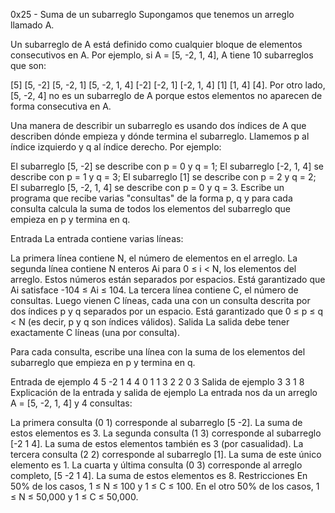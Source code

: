 0x25 - Suma de un subarreglo
Supongamos que tenemos un arreglo llamado A.

Un subarreglo de A está definido como cualquier bloque de elementos consecutivos en A. Por ejemplo, si A = [5, -2, 1, 4], A tiene 10 subarreglos que son:

[5]
[5, -2]
[5, -2, 1]
[5, -2, 1, 4]
[-2]
[-2, 1]
[-2, 1, 4]
[1]
[1, 4]
[4].
Por otro lado, [5, -2, 4] no es un subarreglo de A porque estos elementos no aparecen de forma consecutiva en A.

Una manera de describir un subarreglo es usando dos índices de A que describen dónde empieza y dónde termina el subarreglo. Llamemos p al índice izquierdo y q al índice derecho. Por ejemplo:

El subarreglo [5, -2] se describe con p = 0 y q = 1;
El subarreglo [-2, 1, 4] se describe con p = 1 y q = 3;
El subarreglo [1] se describe con p = 2 y q = 2;
El subarreglo [5, -2, 1, 4] se describe con p = 0 y q = 3.
Escribe un programa que recibe varias "consultas" de la forma p, q y para cada consulta calcula la suma de todos los elementos del subarreglo que empieza en p y termina en q.

Entrada
La entrada contiene varias líneas:

La primera línea contiene N, el número de elementos en el arreglo.
La segunda línea contiene N enteros Ai para 0 ≤ i < N, los elementos del arreglo. Estos números están separados por espacios. Está garantizado que Ai satisface -104 ≤ Ai ≤ 104.
La tercera línea contiene C, el número de consultas.
Luego vienen C líneas, cada una con un consulta descrita por dos índices p y q separados por un espacio. Está garantizado que 0 ≤ p ≤ q < N (es decir, p y q son índices válidos).
Salida
La salida debe tener exactamente C líneas (una por consulta).

Para cada consulta, escribe una línea con la suma de los elementos del subarreglo que empieza en p y termina en q.

Entrada de ejemplo
4
5 -2 1 4
4
0 1
1 3
2 2
0 3
Salida de ejemplo
3
3
1
8
Explicación de la entrada y salida de ejemplo
La entrada nos da un arreglo A = [5, -2, 1, 4] y 4 consultas:

La primera consulta (0 1) corresponde al subarreglo [5 -2]. La suma de estos elementos es 3.
La segunda consulta (1 3) corresponde al subarreglo [-2 1 4]. La suma de estos elementos también es 3 (por casualidad).
La tercera consulta (2 2) corresponde al subarreglo [1]. La suma de este único elemento es 1.
La cuarta y última consulta (0 3) corresponde al arreglo completo, [5 -2 1 4]. La suma de estos elementos es 8.
Restricciones
En 50% de los casos, 1 ≤ N ≤ 100 y 1 ≤ C ≤ 100.
En el otro 50% de los casos, 1 ≤ N ≤ 50,000 y 1 ≤ C ≤ 50,000.

